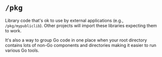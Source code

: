 # `/pkg`

Library code that's ok to use by external applications (e.g., `/pkg/mypubliclib`). Other projects will import these libraries expecting them to work.

It's also a way to group Go code in one place when your root directory contains lots of non-Go components and directories making it easier to run various Go tools.
